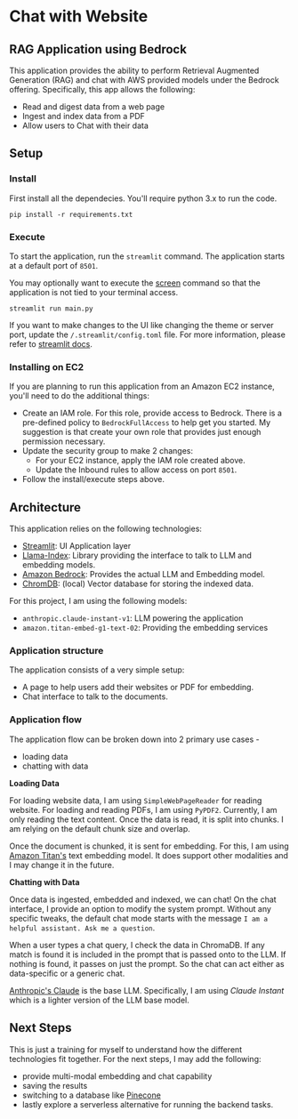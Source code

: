 # Chat with Website

## RAG Application using Bedrock

This application provides the ability to perform Retrieval Augmented Generation (RAG) and chat with AWS provided models under the Bedrock offering. Specifically, this app allows the following:

* Read and digest data from a web page
* Ingest and index data from a PDF
* Allow users to Chat with their data

## Setup
### Install

First install all the dependecies. You'll require python 3.x to run the code. 

```
pip install -r requirements.txt
```

### Execute

To start the application, run the `streamlit` command. The application starts at a default port of `8501`.

You may optionally want to execute the [screen](https://www.howtogeek.com/662422/how-to-use-linuxs-screen-command/) command so that the application is not tied to your terminal access.

```
streamlit run main.py
```

If you want to make changes to the UI like changing the theme or server port, update the `/.streamlit/config.toml` file. For more information, please refer to [streamlit docs](https://docs.streamlit.io/library/advanced-features/configuration).

### Installing on EC2

If you are planning to run this application from an Amazon EC2 instance, you'll need to do the additional things:

* Create an IAM role. For this role, provide access to Bedrock. There is a pre-defined policy to `BedrockFullAccess` to help get you started. My suggestion is that create your own role that provides just enough permission necessary.
* Update the security group to make 2 changes:
    * For your EC2 instance, apply the IAM role created above.
    * Update the Inbound rules to allow access on port `8501`.
* Follow the install/execute steps above. 

## Architecture

This application relies on the following technologies:

* [Streamlit](https://docs.streamlit.io/get-started): UI Application layer
* [Llama-Index](https://docs.llamaindex.ai/en/stable/): Library providing the interface to talk to LLM and embedding models.
* [Amazon Bedrock](https://aws.amazon.com/bedrock/): Provides the actual LLM and Embedding model.
* [ChromDB](https://docs.trychroma.com/): (local) Vector database for storing the indexed data.

For this project, I am using the following models:

* `anthropic.claude-instant-v1`: LLM powering the application
* `amazon.titan-embed-g1-text-02`: Providing the embedding services


### Application structure

The application consists of a very simple setup:

* A page to help users add their websites or PDF for embedding.
* Chat interface to talk to the documents.

### Application flow

The application flow can be broken down into 2 primary use cases - 

* loading data
* chatting with data

**Loading Data**

For loading website data, I am using `SimpleWebPageReader` for reading website. For loading and reading PDFs, I am using `PyPDF2`. Currently, I am only reading the text content. Once the data is read, it is split into chunks. I am relying on the default chunk size and overlap.

Once the document is chunked, it is sent for embedding. For this, I am using [Amazon Titan's](https://docs.aws.amazon.com/bedrock/latest/userguide/titan-embedding-models.html) text embedding model. It does support other modalities and I may change it in the future.

**Chatting with Data**

Once data is ingested, embedded and indexed, we can chat! On the chat interface, I provide an option to modify the system prompt. Without any specific tweaks, the default chat mode starts with the message `I am a helpful assistant. Ask me a question`.

When a user types a chat query, I check the data in ChromaDB. If any match is found it is included in the prompt that is passed onto to the LLM. If nothing is found, it passes on just the prompt. So the chat can act either as data-specific or a generic chat.

[Anthropic's Claude](https://docs.aws.amazon.com/bedrock/latest/userguide/model-parameters-anthropic-claude-messages.html#claude-messages-supported-models) is the base LLM. Specifically, I am using _Claude Instant_ which is a lighter version of the LLM base model.

## Next Steps

This is just a training for myself to understand how the different technologies fit together. For the next steps, I may add the following:

* provide multi-modal embedding and chat capability
* saving the results
* switching to a database like [Pinecone](https://aws.amazon.com/marketplace/pp/prodview-xhgyscinlz4jk)
* lastly explore a serverless alternative for running the backend tasks.